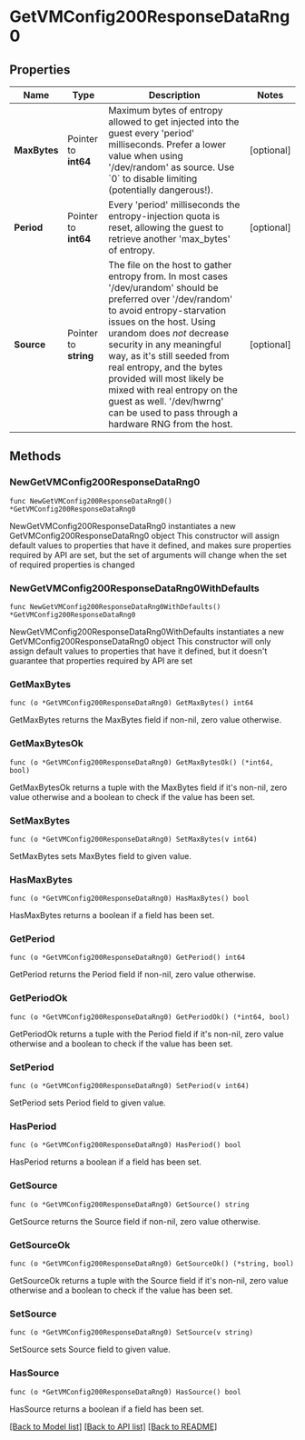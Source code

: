 # GetVMConfig200ResponseDataRng0

## Properties

Name | Type | Description | Notes
------------ | ------------- | ------------- | -------------
**MaxBytes** | Pointer to **int64** | Maximum bytes of entropy allowed to get injected into the guest every &#39;period&#39; milliseconds. Prefer a lower value when using &#39;/dev/random&#39; as source. Use &#x60;0&#x60; to disable limiting (potentially dangerous!). | [optional] 
**Period** | Pointer to **int64** | Every &#39;period&#39; milliseconds the entropy-injection quota is reset, allowing the guest to retrieve another &#39;max_bytes&#39; of entropy. | [optional] 
**Source** | Pointer to **string** | The file on the host to gather entropy from. In most cases &#39;/dev/urandom&#39; should be preferred over &#39;/dev/random&#39; to avoid entropy-starvation issues on the host. Using urandom does *not* decrease security in any meaningful way, as it&#39;s still seeded from real entropy, and the bytes provided will most likely be mixed with real entropy on the guest as well. &#39;/dev/hwrng&#39; can be used to pass through a hardware RNG from the host. | [optional] 

## Methods

### NewGetVMConfig200ResponseDataRng0

`func NewGetVMConfig200ResponseDataRng0() *GetVMConfig200ResponseDataRng0`

NewGetVMConfig200ResponseDataRng0 instantiates a new GetVMConfig200ResponseDataRng0 object
This constructor will assign default values to properties that have it defined,
and makes sure properties required by API are set, but the set of arguments
will change when the set of required properties is changed

### NewGetVMConfig200ResponseDataRng0WithDefaults

`func NewGetVMConfig200ResponseDataRng0WithDefaults() *GetVMConfig200ResponseDataRng0`

NewGetVMConfig200ResponseDataRng0WithDefaults instantiates a new GetVMConfig200ResponseDataRng0 object
This constructor will only assign default values to properties that have it defined,
but it doesn't guarantee that properties required by API are set

### GetMaxBytes

`func (o *GetVMConfig200ResponseDataRng0) GetMaxBytes() int64`

GetMaxBytes returns the MaxBytes field if non-nil, zero value otherwise.

### GetMaxBytesOk

`func (o *GetVMConfig200ResponseDataRng0) GetMaxBytesOk() (*int64, bool)`

GetMaxBytesOk returns a tuple with the MaxBytes field if it's non-nil, zero value otherwise
and a boolean to check if the value has been set.

### SetMaxBytes

`func (o *GetVMConfig200ResponseDataRng0) SetMaxBytes(v int64)`

SetMaxBytes sets MaxBytes field to given value.

### HasMaxBytes

`func (o *GetVMConfig200ResponseDataRng0) HasMaxBytes() bool`

HasMaxBytes returns a boolean if a field has been set.

### GetPeriod

`func (o *GetVMConfig200ResponseDataRng0) GetPeriod() int64`

GetPeriod returns the Period field if non-nil, zero value otherwise.

### GetPeriodOk

`func (o *GetVMConfig200ResponseDataRng0) GetPeriodOk() (*int64, bool)`

GetPeriodOk returns a tuple with the Period field if it's non-nil, zero value otherwise
and a boolean to check if the value has been set.

### SetPeriod

`func (o *GetVMConfig200ResponseDataRng0) SetPeriod(v int64)`

SetPeriod sets Period field to given value.

### HasPeriod

`func (o *GetVMConfig200ResponseDataRng0) HasPeriod() bool`

HasPeriod returns a boolean if a field has been set.

### GetSource

`func (o *GetVMConfig200ResponseDataRng0) GetSource() string`

GetSource returns the Source field if non-nil, zero value otherwise.

### GetSourceOk

`func (o *GetVMConfig200ResponseDataRng0) GetSourceOk() (*string, bool)`

GetSourceOk returns a tuple with the Source field if it's non-nil, zero value otherwise
and a boolean to check if the value has been set.

### SetSource

`func (o *GetVMConfig200ResponseDataRng0) SetSource(v string)`

SetSource sets Source field to given value.

### HasSource

`func (o *GetVMConfig200ResponseDataRng0) HasSource() bool`

HasSource returns a boolean if a field has been set.


[[Back to Model list]](../README.md#documentation-for-models) [[Back to API list]](../README.md#documentation-for-api-endpoints) [[Back to README]](../README.md)


